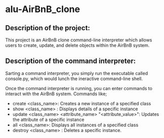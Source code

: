 # alu-AirBnB_clone
 
## Description of the project:
This project is an AirBnB clone command-line interpreter which allows users to create, update, and delete objects within the AirBnB system. 

## Description of the command interpreter:
Sarting a command interpreter, you simply run the executable called console.py, which would lunch the ineractive command-line shell. 

Once the command interpreter is running, you can enter commands to interact with the AirBnB system. 
Commands like;
- create <class_name>: Creates a new instance of a specified class
- show <class_name> <id>: Displays details of a specific instance
- update <class_name> <id> <attribute_name> "<attribute_value>": Updates the attribute of a specific instance
- all <class_name>: Displays all instances of a specified class
- destroy <class_name> <id>: Deletes a specific instance.

